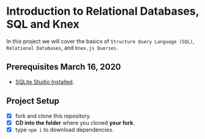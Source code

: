 # Introduction to Relational Databases, SQL and Knex

In this project we will cover the basics of `Structure Query Language (SQL)`, `Relational Databases`, and `Knex.js Queries`.

## Prerequisites March 16, 2020

- [SQLite Studio Installed](https://sqlitestudio.pl/index.rvt?act=download).

## Project Setup

- [x] fork and clone this repository.
- [x] **CD into the folder** where you cloned **your fork**.
- [x] type `npm i` to download dependencies.
